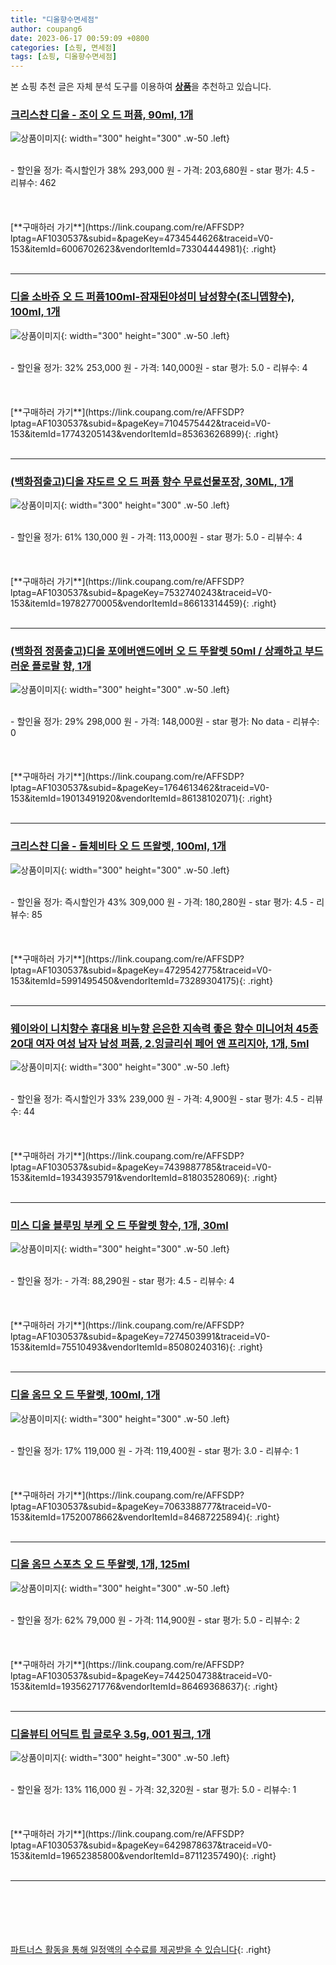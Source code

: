 ```yaml
---
title: "디올향수면세점"
author: coupang6
date: 2023-06-17 00:59:09 +0800
categories: [쇼핑, 면세점]
tags: [쇼핑, 디올향수면세점]
---
```


본 쇼핑 추천 글은 자체 분석 도구를 이용하여 [**상품**](https://link.coupang.com/a/bao1ui)을 추천하고 있습니다.

### [크리스챤 디올 - 조이 오 드 퍼퓸, 90ml, 1개](https://link.coupang.com/re/AFFSDP?lptag=AF1030537&subid=&pageKey=4734544626&traceid=V0-153&itemId=6006702623&vendorItemId=73304444981)

![상품이미지](https://thumbnail9.coupangcdn.com/thumbnails/remote/230x230ex/image/vendor_inventory/120a/91ba6091a1bdc0a34d67ac23339b247eacd09c334d9899a235abc433a710.jpg){: width="300" height="300" .w-50 .left}


<br>
- 할인율 정가: 즉시할인가 38%  293,000   원
- 가격: 203,680원
- star 평가: 4.5
- 리뷰수: 462
<br>
<br>
<br>
<br>
[**구매하러 가기**](https://link.coupang.com/re/AFFSDP?lptag=AF1030537&subid=&pageKey=4734544626&traceid=V0-153&itemId=6006702623&vendorItemId=73304444981){: .right}
<br>
<br>

---

### [디올 소바쥬 오 드 퍼퓸100ml-잠재된야성미 남성향수(조니뎁향수), 100ml, 1개](https://link.coupang.com/re/AFFSDP?lptag=AF1030537&subid=&pageKey=7104575442&traceid=V0-153&itemId=17743205143&vendorItemId=85363626899)

![상품이미지](https://thumbnail9.coupangcdn.com/thumbnails/remote/230x230ex/image/vendor_inventory/e890/948192e97bfb39f1d45ff4d4b5116ccccc7e5c4efeb711f9d4d5852ccbaf.jpg){: width="300" height="300" .w-50 .left}


<br>
- 할인율 정가: 32%  253,000   원
- 가격: 140,000원
- star 평가: 5.0
- 리뷰수: 4
<br>
<br>
<br>
<br>
[**구매하러 가기**](https://link.coupang.com/re/AFFSDP?lptag=AF1030537&subid=&pageKey=7104575442&traceid=V0-153&itemId=17743205143&vendorItemId=85363626899){: .right}
<br>
<br>

---

### [(백화점출고)디올 쟈도르 오 드 퍼퓸 향수 무료선물포장, 30ML, 1개](https://link.coupang.com/re/AFFSDP?lptag=AF1030537&subid=&pageKey=7532740243&traceid=V0-153&itemId=19782770005&vendorItemId=86613314459)

![상품이미지](https://thumbnail10.coupangcdn.com/thumbnails/remote/230x230ex/image/vendor_inventory/313c/d22f76ea27001bcd45d27341b8a4a646d68f3f722b7662493c27f9cf8b2a.jpg){: width="300" height="300" .w-50 .left}


<br>
- 할인율 정가: 61%  130,000   원
- 가격: 113,000원
- star 평가: 5.0
- 리뷰수: 4
<br>
<br>
<br>
<br>
[**구매하러 가기**](https://link.coupang.com/re/AFFSDP?lptag=AF1030537&subid=&pageKey=7532740243&traceid=V0-153&itemId=19782770005&vendorItemId=86613314459){: .right}
<br>
<br>

---

### [(백화점 정품출고)디올 포에버앤드에버 오 드 뚜왈렛 50ml / 상쾌하고 부드러운 플로랄 향, 1개](https://link.coupang.com/re/AFFSDP?lptag=AF1030537&subid=&pageKey=1764613462&traceid=V0-153&itemId=19013491920&vendorItemId=86138102071)

![상품이미지](https://thumbnail10.coupangcdn.com/thumbnails/remote/230x230ex/image/vendor_inventory/98ec/6dad0132cb3a27f2204d0e388fbc209ced551961212211bf428b4db06f42.jpg){: width="300" height="300" .w-50 .left}


<br>
- 할인율 정가: 29%  298,000   원
- 가격: 148,000원
- star 평가: No data
- 리뷰수: 0
<br>
<br>
<br>
<br>
[**구매하러 가기**](https://link.coupang.com/re/AFFSDP?lptag=AF1030537&subid=&pageKey=1764613462&traceid=V0-153&itemId=19013491920&vendorItemId=86138102071){: .right}
<br>
<br>

---

### [크리스챤 디올 - 돌체비타 오 드 뜨왈렛, 100ml, 1개](https://link.coupang.com/re/AFFSDP?lptag=AF1030537&subid=&pageKey=4729542775&traceid=V0-153&itemId=5991495450&vendorItemId=73289304175)

![상품이미지](https://thumbnail10.coupangcdn.com/thumbnails/remote/230x230ex/image/vendor_inventory/3f31/709c22fd0752b8af747e101eefc4ba2ac5ac06d9790076d4945cdbbfead0.jpg){: width="300" height="300" .w-50 .left}


<br>
- 할인율 정가: 즉시할인가 43%  309,000   원
- 가격: 180,280원
- star 평가: 4.5
- 리뷰수: 85
<br>
<br>
<br>
<br>
[**구매하러 가기**](https://link.coupang.com/re/AFFSDP?lptag=AF1030537&subid=&pageKey=4729542775&traceid=V0-153&itemId=5991495450&vendorItemId=73289304175){: .right}
<br>
<br>

---

### [웨이와이 니치향수 휴대용 비누향 은은한 지속력 좋은 향수 미니어처 45종 20대 여자 여성 남자 남성 퍼퓸, 2.잉글리쉬 페어 앤 프리지아, 1개, 5ml](https://link.coupang.com/re/AFFSDP?lptag=AF1030537&subid=&pageKey=7439887785&traceid=V0-153&itemId=19343935791&vendorItemId=81803528069)

![상품이미지](https://thumbnail7.coupangcdn.com/thumbnails/remote/230x230ex/image/vendor_inventory/aebf/510dddf61aad2e24983fabdfcd255446f2d5ac8a2a11d389456e4e6ec643.jpg){: width="300" height="300" .w-50 .left}


<br>
- 할인율 정가: 즉시할인가 33%  239,000   원
- 가격: 4,900원
- star 평가: 4.5
- 리뷰수: 44
<br>
<br>
<br>
<br>
[**구매하러 가기**](https://link.coupang.com/re/AFFSDP?lptag=AF1030537&subid=&pageKey=7439887785&traceid=V0-153&itemId=19343935791&vendorItemId=81803528069){: .right}
<br>
<br>

---

### [미스 디올 블루밍 부케 오 드 뚜왈렛 향수, 1개, 30ml](https://link.coupang.com/re/AFFSDP?lptag=AF1030537&subid=&pageKey=7274503991&traceid=V0-153&itemId=75510493&vendorItemId=85080240316)

![상품이미지](https://thumbnail7.coupangcdn.com/thumbnails/remote/230x230ex/image/vendor_inventory/e703/9c000f9df057619da20a3f84b9ef777082451644f9c37bf51bd0525d0751.jpg){: width="300" height="300" .w-50 .left}


<br>
- 할인율 정가: 
- 가격: 88,290원
- star 평가: 4.5
- 리뷰수: 4
<br>
<br>
<br>
<br>
[**구매하러 가기**](https://link.coupang.com/re/AFFSDP?lptag=AF1030537&subid=&pageKey=7274503991&traceid=V0-153&itemId=75510493&vendorItemId=85080240316){: .right}
<br>
<br>

---

### [디올 옴므 오 드 뚜왈렛, 100ml, 1개](https://link.coupang.com/re/AFFSDP?lptag=AF1030537&subid=&pageKey=7063388777&traceid=V0-153&itemId=17520078662&vendorItemId=84687225894)

![상품이미지](https://thumbnail9.coupangcdn.com/thumbnails/remote/230x230ex/image/vendor_inventory/7400/71c5e5f2198433312c702ee9fb89f50c2e2e28dca536ab9274d822409514.jpg){: width="300" height="300" .w-50 .left}


<br>
- 할인율 정가: 17%  119,000   원
- 가격: 119,400원
- star 평가: 3.0
- 리뷰수: 1
<br>
<br>
<br>
<br>
[**구매하러 가기**](https://link.coupang.com/re/AFFSDP?lptag=AF1030537&subid=&pageKey=7063388777&traceid=V0-153&itemId=17520078662&vendorItemId=84687225894){: .right}
<br>
<br>

---

### [디올 옴므 스포츠 오 드 뚜왈렛, 1개, 125ml](https://link.coupang.com/re/AFFSDP?lptag=AF1030537&subid=&pageKey=7442504738&traceid=V0-153&itemId=19356271776&vendorItemId=86469368637)

![상품이미지](https://thumbnail7.coupangcdn.com/thumbnails/remote/230x230ex/image/vendor_inventory/58c6/f9dc58d03b4a0eab837d2e405cd9436fb89a2f2766bb45d62d5f98c96be7.jpg){: width="300" height="300" .w-50 .left}


<br>
- 할인율 정가: 62%  79,000   원
- 가격: 114,900원
- star 평가: 5.0
- 리뷰수: 2
<br>
<br>
<br>
<br>
[**구매하러 가기**](https://link.coupang.com/re/AFFSDP?lptag=AF1030537&subid=&pageKey=7442504738&traceid=V0-153&itemId=19356271776&vendorItemId=86469368637){: .right}
<br>
<br>

---

### [디올뷰티 어딕트 립 글로우 3.5g, 001 핑크, 1개](https://link.coupang.com/re/AFFSDP?lptag=AF1030537&subid=&pageKey=6429878637&traceid=V0-153&itemId=19652385800&vendorItemId=87112357490)

![상품이미지](https://thumbnail6.coupangcdn.com/thumbnails/remote/230x230ex/image/vendor_inventory/f76a/6442083586f03669eb9f4991ec10b34b1dbdb339f43a97c191f8a1cde1aa.jpg){: width="300" height="300" .w-50 .left}


<br>
- 할인율 정가: 13%  116,000   원
- 가격: 32,320원
- star 평가: 5.0
- 리뷰수: 1
<br>
<br>
<br>
<br>
[**구매하러 가기**](https://link.coupang.com/re/AFFSDP?lptag=AF1030537&subid=&pageKey=6429878637&traceid=V0-153&itemId=19652385800&vendorItemId=87112357490){: .right}
<br>
<br>

---
<br><br><br><br><br> [파트너스 활동을 통해 일정액의 수수료를 제공받을 수 있습니다](https://link.coupang.com/a/bao1ui){: .right}